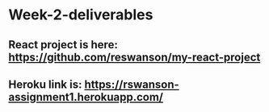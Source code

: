 # Week-2-deliverables

## React project is here: https://github.com/reswanson/my-react-project
## Heroku link is: https://rswanson-assignment1.herokuapp.com/
